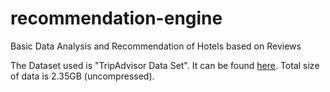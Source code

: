 # recommendation-engine
Basic Data Analysis and Recommendation of Hotels based on Reviews

The Dataset used is "TripAdvisor Data Set". It can be found [here](http://times.cs.uiuc.edu/~wang296/Data/). Total size of data is 2.35GB (uncompressed).

